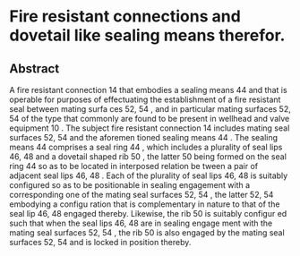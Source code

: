 # Fire resistant connections and dovetail like sealing means therefor.

## Abstract
A fire resistant connection 14 that embodies a sealing means 44 and that is operable for purposes of effectuating the establishment of a fire resistant seal between mating surfa ces 52, 54 , and in particular mating surfaces 52, 54 of the type that commonly are found to be present in wellhead and valve equipment 10 . The subject fire resistant connection 14 includes mating seal surfaces 52, 54 and the aforemen tioned sealing means 44 . The sealing means 44 comprises a seal ring 44 , which includes a plurality of seal lips 46, 48 and a dovetail shaped rib 50 , the latter 50 being formed on the seal ring 44 so as to be located in interposed relation be tween a pair of adjacent seal lips 46, 48 . Each of the plurality of seal lips 46, 48 is suitably configured so as to be positionable in sealing engagement with a corresponding one of the mating seal surfaces 52, 54 , the latter 52, 54 embodying a configu ration that is complementary in nature to that of the seal lip 46, 48 engaged thereby. Likewise, the rib 50 is suitably configur ed such that when the seal lips 46, 48 are in sealing engage ment with the mating seal surfaces 52, 54 , the rib 50 is also engaged by the mating seal surfaces 52, 54 and is locked in position thereby.